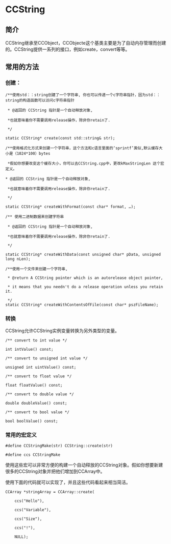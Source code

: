 # CCString #

## 简介 ##

CCString继承至CCObject，CCObjecte这个基类主要是为了自动内存管理而创建的。CCString提供一系列的接口，例如create，convert等等。

## 常用的方法 ##



### 创建： ###

    /**使用std：：string创建了一个字符串, 你也可以传递一个c字符串指针，因为std：：string的构造函数可以访问c字符串指针
 
     * @返回的 CCString 指针是一个自动释放对象,

     *也就意味着你不需要调用release操作，除非你retain了.
 
     */
 
    static CCString* create(const std::string& str);
 
    /**使用格式化方式来创建一个字符串，这个方法和c语言里面的‘sprintf’类似,默认缓存大小是（1024*100）bytes
 
     *假如你想要改变这个缓存大小，你可以去CCString.cpp中，更改kMaxStringLen 这个宏定义。
 
 	* @返回的 CCString 指针是一个自动释放对象,

     *也就意味着你不需要调用release操作，除非你retain了.

     */ 

	static CCString* createWithFormat(const char* format, …);
 
	/** 使用二进制数据来创建字符串 
 
     * @返回的 CCString 指针是一个自动释放对象,
 
     *也就意味着你不需要调用release操作，除非你retain了.
 
     */
 
    static CCString* createWithData(const unsigned char* pData, unsigned long nLen);
 
    /**使用一个文件来创建一个字符串, 
 
     * @return A CCString pointer which is an autorelease object pointer,
 
     * it means that you needn't do a release operation unless you retain it.
 
     */
    static CCString* createWithContentsOfFile(const char* pszFileName);


### 转换 ###

CCString允许CCString实例变量转换为另外类型的变量。

    /** convert to int value */
 
    int intValue() const;
 
    /** convert to unsigned int value */
 
    unsigned int uintValue() const;
 
    /** convert to float value */
 
    float floatValue() const;
 
    /** convert to double value */
 
    double doubleValue() const;
 
    /** convert to bool value */
 
    bool boolValue() const;    


### 常用的宏定义 ###

	#define CCStringMake(str) CCString::create(str)
	 
	#define ccs CCStringMake


使用这些宏可以非常方便的构建一个自动释放的CCString对象。假如你想要新建很多的CCString对象并把他们增加到CCArray中。

使用下面的代码就可以实现了，并且这些代码看起来相当简洁。 

	CCArray *stringArray = CCArray::create(
 
        ccs("Hello"),
 
        ccs("Variable"),

        ccs("Size"),
 
        ccs("!"),
 
        NULL);

